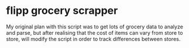 # flipp grocery scrapper

My original plan with this script was to get lots of grocery data to analyze and parse, but after realising that the cost of items can vary from store to store, will modify the script in order to track differences between stores.
